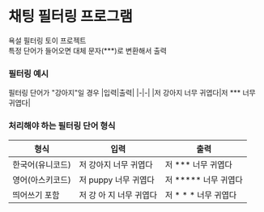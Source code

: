 # 채팅 필터링 프로그램
욕설 필터링 토이 프로젝트  
특정 단어가 들어오면 대체 문자(***)로 변환해서 출력  

### 필터링 예시
필터링 단어가 "강아지"일 경우
|입력|출력|
|-|-|
|저 강아지 너무 귀엽다|저 *** 너무 귀엽다|

### 처리해야 하는 필터링 단어 형식
|형식|입력|출력|
|-|-|-|
|한국어(유니코드)|저 강아지 너무 귀엽다|저 *** 너무 귀엽다|
|영어(아스키코드)|저 puppy 너무 귀엽다|저 ***** 너무 귀엽다|
|띄어쓰기 포함|저 강 아 지 너무 귀엽다|저 * * * 너무 귀엽다|
